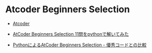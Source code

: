# Atcoder Beginners Selection

- [Atcoder](https://atcoder.jp/contests/abs)

- [AtCoder Beginners Selection 11問をpythonで解いてみた](https://tysonblog-whitelabel.com/atcoder-beginners-selection)
- [PythonによるAtCoder Beginners Selection - 優秀コードとの比較](https://qiita.com/fury00812/items/54cc878feef217fe1f2f)
